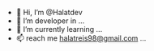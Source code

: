 - 👋 Hi, I’m @Halatdev
- 👀 I’m developer in ...
- 🌱 I’m currently learning ...
- 📫 reach me halatreis98@gmail.com ...

<!---
Halatdev/Halatdev is a ✨ special ✨ repository because its `README.md` (this file) appears on your GitHub profile.
You can click the Preview link to take a look at your changes.
--->
